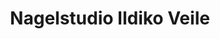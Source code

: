 ---
title: "Nagelstudio Ildiko Veile"
url: /bad-rappenau/nagelstudio-ildiko-veile/
shop: Kosmetik
---